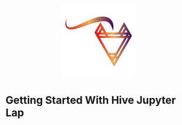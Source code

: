 <div align=center>

![](../imgs/kyuubi_logo_simple.png)

</div>

# Getting Started With Hive Jupyter Lap


